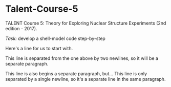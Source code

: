 # Talent-Course-5
TALENT Course 5: Theory for Exploring Nuclear Structure Experiments (2nd edition - 2017).

*Task:* develop a shell-model code step-by-step


Here's a line for us to start with.

This line is separated from the one above by two newlines, so it will be a separate paragraph.

This line is also begins a separate paragraph, but...
This line is only separated by a single newline, so it's a separate line in the same paragraph.
